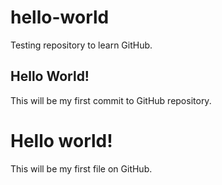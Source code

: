# hello-world
Testing repository to learn GitHub.

## Hello World!
This will be my first commit to GitHub repository.

# Hello world!
This will be my first file on GitHub.
